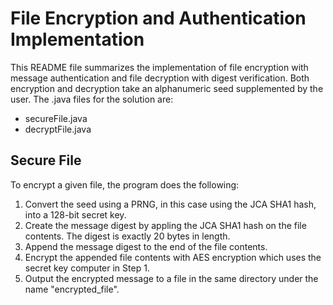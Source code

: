 # File Encryption and Authentication Implementation
This README file summarizes the implementation of file encryption with message authentication and file decryption with digest verification. Both encryption and decryption take an alphanumeric seed supplemented by the user. The .java files for the solution are:
* secureFile.java
* decryptFile.java

## Secure File
To encrypt a given file, the program does the following:
1. Convert the seed using a PRNG, in this case using the JCA SHA1 hash, into a 128-bit secret key.
2. Create the message digest by appling the JCA SHA1 hash on the file contents. The digest is exactly 20 bytes in length.
3. Append the message digest to the end of the file contents.
4. Encrypt the appended file contents with AES encryption which uses the secret key computer in Step 1.
5. Output the encrypted message to a file in the same directory under the name "encrypted_file".